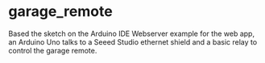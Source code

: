 # garage_remote

Based the sketch on the Arduino IDE Webserver example for the web app, an Arduino Uno talks to a Seeed Studio ethernet shield and a basic relay to control the garage remote.
